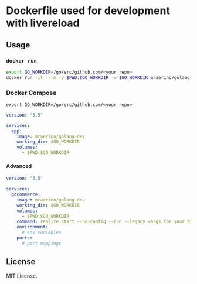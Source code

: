 # Dockerfile used for development with livereload

## Usage

### `docker run`

```bash
export GO_WORKDIR=/go/src/github.com/<your repo>
docker run -it --rm -v $PWD:$GO_WORKDIR -w $GO_WORKDIR mraerino/golang-dev
```

### Docker Compose

`export GO_WORKDIR=/go/src/github.com/<your repo>`

```yml
version: "3.5"

services:
  app:
    image: mraerino/golang-dev
    working_dir: $GO_WORKDIR
    volumes:
      - $PWD:$GO_WORKDIR
```

#### Advanced

```yml
version: "3.5"

services:
  gocommerce:
    image: mraerino/golang-dev
    working_dir: $GO_WORKDIR
    volumes:
      - $PWD:$GO_WORKDIR
    command: realize start --no-config --run --legacy <args for your binary>
    environment:
      # env variables
    ports:
      # port mappings
```

## License

MIT License.
